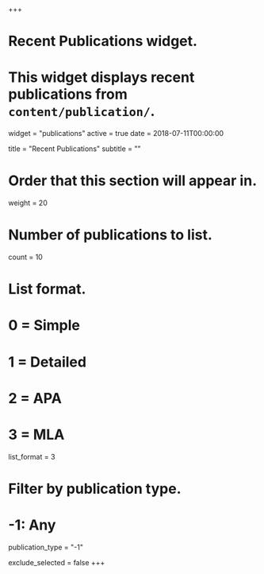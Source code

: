 +++
# Recent Publications widget.
# This widget displays recent publications from `content/publication/`.
widget = "publications"
active = true
date = 2018-07-11T00:00:00

title = "Recent Publications"
subtitle = ""

# Order that this section will appear in.
weight = 20

# Number of publications to list.
count = 10

# List format.
#   0 = Simple
#   1 = Detailed
#   2 = APA
#   3 = MLA
list_format = 3

# Filter by publication type.
# -1: Any
publication_type = "-1"

exclude_selected = false
+++

